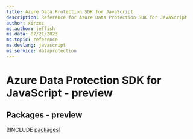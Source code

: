 ```yaml
---
title: Azure Data Protection SDK for JavaScript
description: Reference for Azure Data Protection SDK for JavaScript
author: xirzec
ms.author: jeffish
ms.data: 07/21/2023
ms.topic: reference
ms.devlang: javascript
ms.service: dataprotection
---
```

# Azure Data Protection SDK for JavaScript - preview
## Packages - preview
[!INCLUDE [packages](data-protection-index.md)]